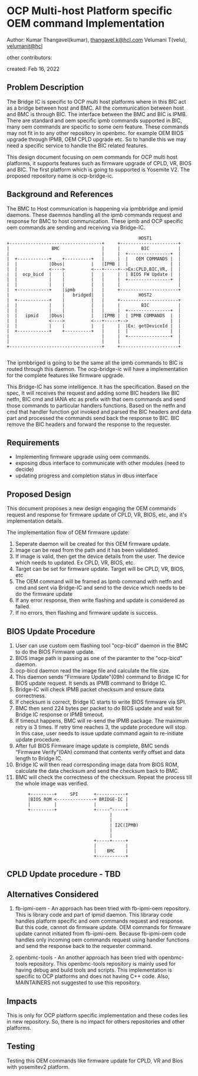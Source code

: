 # OCP Multi-host Platform specific OEM command Implementation

Author:
   Kumar Thangavel(kumar), [thangavel.k@hcl.com](mailto:thangavel.k@hcl.com)
   Velumani T(velu),  [velumanit@hcl](mailto:velumanit@hcl.com)

other contributors:

created:
    Feb 16, 2022

## Problem Description

The Bridge IC is specific to OCP multi host platforms where in this BIC act as
a bridge between host and BMC. All the communication between host and BMC is
through BIC. The interface between the BMC and BIC is IPMB. There are standard
and oem specific ipmb commands supported in BIC, many oem commands are specific
to some oem feature. These commands may not fit in to any other repository in
openbmc. for example OEM BIOS upgrade through IPMB, OEM CPLD upgrade etc. So to
handle this we may need a specific service to handle the BIC related features.

This design document focusing on oem commands for OCP multi host platforms, it
supports features such as firmware upgrade of CPLD, VR, BIOS and BIC. The first
platform which is going to supported is Yosemite V2. The proposed repository
name is ocp-bridge-ic.

## Background and References

The BMC to Host communication is happening via ipmbbridge and ipmid daemons.
These daemnos handling all the ipmb commands request and response for BMC to
host communication. These ipmb and OCP specific oem commands are sending and
receiving via Bridge-IC.

```
                                                  HOST1
+-----------------------------------+     +----------------------+
|                BMC                |     |        BIC           |
|                                   |     |  +----------------+  |
|  +------------+    +----------+   |     |  |   OEM COMMANDS |  |
|  |            |Dbus|          |   |IPMB |  |                |  |
|  |            <---->          <---+-----+-->Ex:CPLD,BIC,VR, |  |
|  |  ocp_bicd  |    |          |   |     |  | BIOS FW Update |  |
|  |            |    |          |   |     |  +----------------+  |
|  |            |    |          |   |     |                      |
|  +------------+    |ipmb      |   |     +----------------------+
|                    |   bridged|   |             H0ST2
|  +------------+    |          |   |     +----------------------+
|  |            |    |          |   |     |        BIC           |
|  |            |    |          |   |     |  +----------------+  |
|  |   ipmid    |Dbus|          |   |IPMB |  | IPMB COMMANDS  |  |
|  |            <---->          <---+-----+-->                |  |
|  |            |    |          |   |     |  |Ex: getDeviceId |  |
|  +------------+    +----------+   |     |  |                |  |
|                                   |     |  +----------------+  |
|                                   |     |                      |
+-----------------------------------+     +----------------------+
   
```
                                              
The ipmbbriged is going to be the same all the ipmb commands to BIC is routed
through this daemon. The ocp-bridge-ic will have a implementation for the
complete features like firmware upgrade.

This Bridge-IC has some intelligence. It has the specification. Based on the
spec, It will receives the request and adding some BIC headers like BIC netfn,
BIC cmd and IANA etc as prefix with that oem commands and send those commands
to particular handlers functions. Based on the netfn and cmd that handler
function got invoked and parsed the BIC headers and data part and processed
the commands send back the response to BIC. BIC remove the BIC headers and
forward the response to the requester.

## Requirements

* Implementing firmware upgrade using oem commands.
* exposing dbus interface to communicate with other modules (need to decide)
* updating progress and completion status in dbus interface

## Proposed Design

This document proposes a new design engaging the OEM commands request and
response for firmware update of CPLD, VR, BIOS, etc, and it's implementation
details.

The implementation flow of OEM firmware update:

1) Seperate daemon will be created for this OEM firmware update.
2) Image can be read from the path and it has been validated.
3) If image is valid, then get the device details from the user. The device
which needs to updated. Ex CPLD, VR, BIOS, etc.
4) Target can be set for firmware update. Target will be CPLD, VR, BIOS, etc
5) The OEM command will be framed as Ipmb command with netfn and cmd and sent
via Bridge-IC and send to the device which needs to be do the firmware update
6) If any error response, then write flashing and update is considered as
failed.
7) If no errors, then flashing and firmware update is success.

## BIOS Update Procedure

1) User can use custom oem flashing tool "ocp-bicd" daemon in the BMC to do the
   BIOS Firmware update.
2) BIOS image path is passing as one of the paramter to the "ocp-bicd" daemon.
3) ocp-bicd daemon read the image file and calculate the file size.
4) This daemon sends "Firmware Update"(09h) command to Bridge IC for BIOS update
   request. It sends as IPMB command to Bridge IC.
5) Bridge-IC will check IPMB packet checksum and ensure data correctness.
6) If checksum is correct, Bridge IC starts to write BIOS firmware via SPI.
7) BMC then send 224 bytes per packet to do BIOS update and wait for Bridge IC
   response or IPMB timeout.
8) If timeout happens, BMC will re-send the IPMB package. The maximum retry is
   3 times. If retry time reaches 3, the update procedure will stop. In this
   case, user needs to issue update command again to re-initiate update
   procedure.
9) After full BIOS Firmware image update is complete, BMC sends
   “Firmware Verify”(0Ah) command that contents verify offset and data length
   to Bridge IC.
10) Bridge IC will then read corresponding image data from BIOS ROM, calculate
    the data checksum and send the checksum back to BMC.
11) BMC will check the correctness of the checksum. Repeat the process till the
    whole image was verified.

```
        +---------+     SPI      +-----------+
        |BIOS ROM <--------------+ BRIDGE-IC |
        |         |              |           |
        +---------+              +-----^-----+
                                       |
                                       |
                                       | I2C(IPMB)
                                       |
                                       |
                                 +-----+-----+
                                 |           |
                                 |    BMC    |
                                 +-----------+
```

## CPLD  Update procedure - TBD


## Alternatives Considered

1) fb-ipmi-oem - An approach has been tried with fb-ipmi-oem repository. This
   is library code and part of ipmid daemon. This libraray code handles platform
   specific and oem commands request and response. But this code, cannot do
   firmware update. OEM commands for firmware update cannot initiated from
   fb-ipmi-oem. Because fb-ipmi-oem code handles only incoming oem commands
   request using handler functions and send the response back to the requester
   command.

2) openbmc-tools - An another approach has been tried with openbmc-tools
   repository. This openbmc-tools repository is mainly used for having debug
   and build tools and scripts. This implementation is specific to OCP
   platforms and does not having C++ code. Also, MAINTAINERS not suggested to
   use this repository.

## Impacts

This is only for OCP platform specific implementation and these codes lies in
new repository. So, there is no impact for others repositories and other
platforms.

## Testing

Testing this OEM commands like firmware update for CPLD, VR and Bios with yosemitev2
platform.

